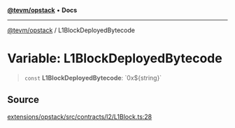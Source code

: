 [**@tevm/opstack**](../README.md) • **Docs**

***

[@tevm/opstack](../globals.md) / L1BlockDeployedBytecode

# Variable: L1BlockDeployedBytecode

> `const` **L1BlockDeployedBytecode**: \`0x$\{string\}\`

## Source

[extensions/opstack/src/contracts/l2/L1Block.ts:28](https://github.com/evmts/tevm-monorepo/blob/main/extensions/opstack/src/contracts/l2/L1Block.ts#L28)
